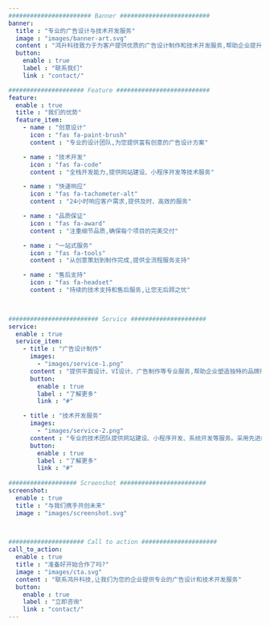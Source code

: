 ```yaml
---
####################### Banner #########################
banner:
  title : "专业的广告设计与技术开发服务"
  image : "images/banner-art.svg"
  content : "鸿升科技致力于为客户提供优质的广告设计制作和技术开发服务,帮助企业提升品牌形象,实现业务增长"
  button:
    enable : true
    label : "联系我们"
    link : "contact/"

##################### Feature ##########################
feature:
  enable : true
  title : "我们的优势"
  feature_item:
    - name : "创意设计"
      icon : "fas fa-paint-brush"
      content : "专业的设计团队,为您提供富有创意的广告设计方案"

    - name : "技术开发"
      icon : "fas fa-code"
      content : "全栈开发能力,提供网站建设、小程序开发等技术服务"

    - name : "快速响应"
      icon : "fas fa-tachometer-alt"
      content : "24小时响应客户需求,提供及时、高效的服务"

    - name : "品质保证"
      icon : "fas fa-award"
      content : "注重细节品质,确保每个项目的完美交付"

    - name : "一站式服务"
      icon : "fas fa-tools"
      content : "从创意策划到制作完成,提供全流程服务支持"

    - name : "售后支持"
      icon : "fas fa-headset"
      content : "持续的技术支持和售后服务,让您无后顾之忧"
      


######################### Service #####################
service:
  enable : true
  service_item:
    - title : "广告设计制作"
      images:
        - "images/service-1.png"
      content : "提供平面设计、VI设计、广告制作等专业服务,帮助企业塑造独特的品牌形象。我们的设计团队经验丰富,善于把握客户需求,创作出富有创意和商业价值的设计作品。"
      button:
        enable : true
        label : "了解更多"
        link : "#"

    - title : "技术开发服务"
      images:
        - "images/service-2.png"
      content : "专业的技术团队提供网站建设、小程序开发、系统开发等服务。采用先进的技术架构,确保系统的安全性、稳定性和可扩展性,助力企业数字化转型。"
      button:
        enable : true
        label : "了解更多"
        link : "#"
        
################### Screenshot ########################
screenshot:
  enable : true
  title : "与我们携手共创未来"
  image : "images/screenshot.svg"

  

##################### Call to action #####################
call_to_action:
  enable : true
  title : "准备好开始合作了吗?"
  image : "images/cta.svg"
  content : "联系鸿升科技,让我们为您的企业提供专业的广告设计和技术开发服务"
  button:
    enable : true
    label : "立即咨询"
    link : "contact/"
---
```

